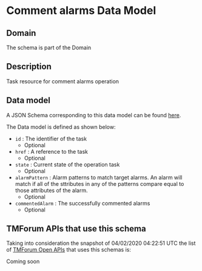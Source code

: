 # Comment alarms Data Model

## Domain

The  schema is part of the  Domain

## Description

Task resource for comment alarms operation

## Data model

A JSON Schema corresponding to this data model can be found
[here](https://github.com/tmforum-rand/schemas/blob/candidates/Resource/CommentAlarms.schema.json).

The Data model is defined as shown below:
- `id` : The identifier of the task
  - Optional
- `href` : A reference to the task
  - Optional
- `state` : Current state of the operation task
  - Optional
- `alarmPattern` : Alarm patterns to match target alarms. An alarm will match if all of the sttributes in any of the patterns compare equal to those attributes of the alarm.
  - Optional
- `commentedAlarm` : The successfully commented alarms
  - Optional




## TMForum APIs that use this schema

Taking into consideration the snapshot of 04/02/2020 04:22:51 UTC the list of [TMForum Open APIs](https://www.tmforum.org/open-apis/) that uses this schemas is:

Coming soon